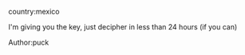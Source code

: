 country:mexico

I'm giving you the key, just decipher in less than 24 hours (if you can)

Author:puck
